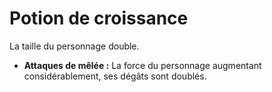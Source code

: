 # Potion de croissance


La taille du personnage double.

  - **Attaques de mêlée :** La force du personnage augmentant
    considérablement, ses dégâts sont doublés.